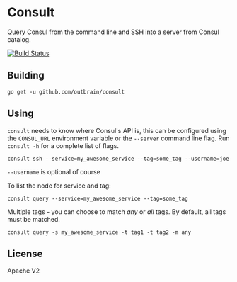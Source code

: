 # Consult
Query Consul from the command line and SSH into a server from Consul catalog.

[![Build Status](https://travis-ci.org/outbrain/consult.svg?branch=master)](https://travis-ci.org/outbrain/consult)

## Building

```
go get -u github.com/outbrain/consult
```

## Using

`consult` needs to know where Consul's API is, this can be configured using the `CONSUL_URL` environment variable or the `--server` command line flag.
Run `consult -h` for a complete list of flags.

```
consult ssh --service=my_awesome_service --tag=some_tag --username=joe
```
`--username` is optional of course

To list the node for service and tag:

```
consult query --service=my_awesome_service --tag=some_tag
```

Multiple tags - you can choose to match _any_ or _all_ tags. By default, all tags must be matched.

```
consult query -s my_awesome_service -t tag1 -t tag2 -m any
```

## License

Apache V2